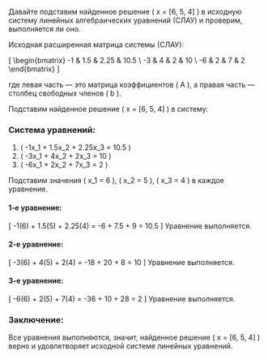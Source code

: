 Давайте подставим найденное решение \( x = [6, 5, 4] \) в исходную систему линейных алгебраических уравнений (СЛАУ) и проверим, выполняется ли оно.

Исходная расширенная матрица системы (СЛАУ):

\[
\begin{bmatrix}
-1 & 1.5 & 2.25 & 10.5 \\
-3 & 4 & 2 & 10 \\
-6 & 2 & 7 & 2
\end{bmatrix}
\]

где левая часть — это матрица коэффициентов \( A \), а правая часть — столбец свободных членов \( b \).

Подставим найденное решение \( x = [6, 5, 4] \) в систему:

### Система уравнений:
1. \( -1x_1 + 1.5x_2 + 2.25x_3 = 10.5 \)
2. \( -3x_1 + 4x_2 + 2x_3 = 10 \)
3. \( -6x_1 + 2x_2 + 7x_3 = 2 \)

Подставим значения \( x_1 = 6 \), \( x_2 = 5 \), \( x_3 = 4 \) в каждое уравнение.

#### 1-е уравнение:
\[
-1(6) + 1.5(5) + 2.25(4) = -6 + 7.5 + 9 = 10.5
\]
Уравнение выполняется.

#### 2-е уравнение:
\[
-3(6) + 4(5) + 2(4) = -18 + 20 + 8 = 10
\]
Уравнение выполняется.

#### 3-е уравнение:
\[
-6(6) + 2(5) + 7(4) = -36 + 10 + 28 = 2
\]
Уравнение выполняется.

### Заключение:
Все уравнения выполняются, значит, найденное решение \( x = [6, 5, 4] \) верно и удовлетворяет исходной системе линейных уравнений.